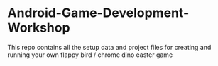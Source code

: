 # Android-Game-Development-Workshop
This repo contains all the setup data and project files for creating and running your own flappy bird / chrome dino easter game
